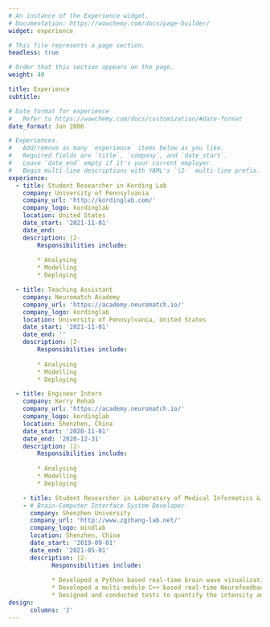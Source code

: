 ```yaml
---
# An instance of the Experience widget.
# Documentation: https://wowchemy.com/docs/page-builder/
widget: experience

# This file represents a page section.
headless: true

# Order that this section appears on the page.
weight: 40

title: Experience
subtitle:

# Date format for experience
#   Refer to https://wowchemy.com/docs/customization/#date-format
date_format: Jan 2006

# Experiences.
#   Add/remove as many `experience` items below as you like.
#   Required fields are `title`, `company`, and `date_start`.
#   Leave `date_end` empty if it's your current employer.
#   Begin multi-line descriptions with YAML's `|2-` multi-line prefix.
experience:
  - title: Student Researcher in Kording Lab
    company: University of Pennsylvania
    company_url: 'http://kordinglab.com/'
    company_logo: kordinglab
    location: United States
    date_start: '2021-11-01'
    date_end: 
    description: |2-
        Responsibilities include:
        
        * Analysing
        * Modelling
        * Deploying

  - title: Teaching Assistant
    company: Neuromatch Academy
    company_url: 'https://academy.neuromatch.io/'
    company_logo: kordinglab
    location: University of Pennsylvania, United States
    date_start: '2021-11-01'
    date_end: ''
    description: |2-
        Responsibilities include:
        
        * Analysing
        * Modelling
        * Deploying

  - title: Engineer Intern
    company: Kerry Rehab
    company_url: 'https://academy.neuromatch.io/'
    company_logo: kordinglab
    location: Shenzhen, China
    date_start: '2020-11-01'
    date_end: '2020-12-31'
    description: |2-
        Responsibilities include:
        
        * Analysing
        * Modelling
        * Deploying

    - title: Student Researcher in Laboratory of Medical Informatics & Neural Dynamics
    - # Brain-Computer Interface System Developer
      company: Shenzhen University
      company_url: 'http://www.zgzhang-lab.net/'
      company_logo: mindlab
      location: Shenzhen, China
      date_start: '2019-09-01'
      date_end: '2021-05-01'
      description: |2-
            Responsibilities include:
    
            * Developed a Python based real-time brain wave visualization tool for host computer
            * Developed a multi-module C++ based real-time Neurofeedback system on OpenBCI
            * Designed and conducted tests to quantify the intensity and depth of the system’s modulation of brain wave
design:
      columns: '2'
---
```

